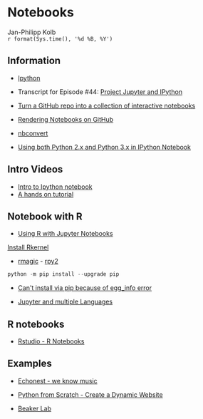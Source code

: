 # Notebooks
Jan-Philipp Kolb  
`r format(Sys.time(), '%d %B, %Y')`  

## Information

- [Ipython](https://ipython.org/)

- Transcript for Episode #44: [Project Jupyter and IPython](https://talkpython.fm/episodes/transcript/44/project-jupyter-and-ipython)


- [Turn a GitHub repo into a collection of interactive notebooks](http://mybinder.org/)

- [Rendering Notebooks on GitHub](http://blog.jupyter.org/2015/05/07/rendering-notebooks-on-github/)

- [nbconvert](http://nbconvert.readthedocs.org/en/latest/usage.html)

- [Using both Python 2.x and Python 3.x in IPython Notebook](http://stackoverflow.com/questions/30492623/using-both-python-2-x-and-python-3-x-in-ipython-notebook)

## Intro Videos 

- [Intro to Ipython notebook](https://www.youtube.com/watch?v=oP9Qcjq8UVI)
- [A hands on tutorial](https://www.youtube.com/watch?v=rkx5_MRAV3A)

## Notebook with R

- [Using R with Jupyter Notebooks](http://blog.revolutionanalytics.com/2015/09/using-r-with-jupyter-notebooks.html)


[Install Rkernel](http://blog.revolutionanalytics.com/2015/09/using-r-with-jupyter-notebooks.html)

- [rmagic](https://ipython.org/ipython-doc/2/config/extensions/rmagic.html) - [rpy2](https://rpy2.bitbucket.io/)


```python
python -m pip install --upgrade pip
```

- [Can't install via pip because of egg_info error](http://stackoverflow.com/questions/17886647/cant-install-via-pip-because-of-egg-info-error)


- [Jupyter and multiple Languages](http://carreau.github.io/posts/23-Cross-Language-Integration.html#Jupyter-and-multiple-Languages)

## R notebooks

- [Rstudio - R Notebooks](https://blog.rstudio.org/2016/10/05/r-notebooks/)

## Examples

- [Echonest - we know music](http://the.echonest.com/)

- [Python from Scratch - Create a Dynamic Website](https://code.tutsplus.com/articles/python-from-scratch-create-a-dynamic-website--net-22787)

- [Beaker Lab](https://lab.beakernotebook.com/)
